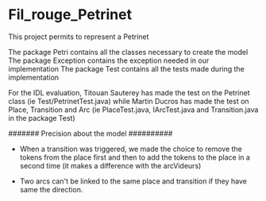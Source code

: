 # Fil_rouge_Petrinet


This project permits to represent a Petrinet 

The package Petri contains all the classes necessary to create the model
The package Exception contains the exception needed in our implementation 
The package Test contains all the tests made during the implementation 

For the IDL evaluation, Titouan Sauterey has made the test on the Petrinet class (ie Test/PetrinetTest.java) while Martin Ducros has made the test on Place, Transition and Arc (ie PlaceTest.java, IArcTest.java and Transition.java in the package Test)

####### Precision about the model ##########

* When a transition was triggered, we made the choice to remove the tokens from the place first and then to add the tokens to the place in a second time  (it makes a difference with the arcVideurs)

* Two arcs can't be linked to the same place and transition if they have same the direction. 
